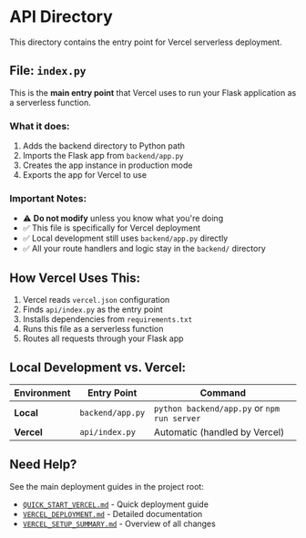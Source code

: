# API Directory

This directory contains the entry point for Vercel serverless deployment.

## File: `index.py`

This is the **main entry point** that Vercel uses to run your Flask application as a serverless function.

### What it does:

1. Adds the backend directory to Python path
2. Imports the Flask app from `backend/app.py`
3. Creates the app instance in production mode
4. Exports the app for Vercel to use

### Important Notes:

- ⚠️ **Do not modify** unless you know what you're doing
- ✅ This file is specifically for Vercel deployment
- ✅ Local development still uses `backend/app.py` directly
- ✅ All your route handlers and logic stay in the `backend/` directory

## How Vercel Uses This:

1. Vercel reads `vercel.json` configuration
2. Finds `api/index.py` as the entry point
3. Installs dependencies from `requirements.txt`
4. Runs this file as a serverless function
5. Routes all requests through your Flask app

## Local Development vs. Vercel:

| Environment | Entry Point | Command |
|------------|-------------|---------|
| **Local** | `backend/app.py` | `python backend/app.py` or `npm run server` |
| **Vercel** | `api/index.py` | Automatic (handled by Vercel) |

## Need Help?

See the main deployment guides in the project root:
- [`QUICK_START_VERCEL.md`](../QUICK_START_VERCEL.md) - Quick deployment guide
- [`VERCEL_DEPLOYMENT.md`](../VERCEL_DEPLOYMENT.md) - Detailed documentation
- [`VERCEL_SETUP_SUMMARY.md`](../VERCEL_SETUP_SUMMARY.md) - Overview of all changes
